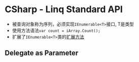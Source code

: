 # CSharp - Linq Standard API

- 被查询对象称为序列，必须实现`IEnumerable<T>`接口, T是类型
- 使用方法语法`var count = iArray.Count();`
- 扩展了`IEnumerable<T>`类的[扩展方法](csharp-extend-method.md)

## Delegate as Parameter

